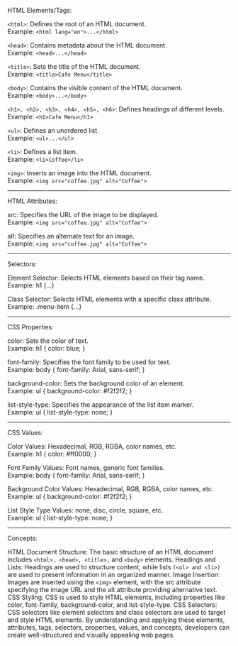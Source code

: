 HTML Elements/Tags: <br>

``<html>``: Defines the root of an HTML document. <br>
Example: ``<html lang="en">...</html>``

``<head>``: Contains metadata about the HTML document. <br>
Example: ``<head>...</head>``

``<title>``: Sets the title of the HTML document. <br>
Example: ``<title>Cafe Menu</title>``

``<body>``: Contains the visible content of the HTML document. <br>
Example: ``<body>...</body>``

``<h1>, <h2>, <h3>, <h4>, <h5>, <h6>``: Defines headings of different levels. <br>
Example: ``<h1>Cafe Menu</h1>``
 
``<ul>``: Defines an unordered list. <br>
Example: ``<ul>...</ul>``

``<li>``: Defines a list item. <br>
Example: ``<li>Coffee</li>``

``<img>``: Inserts an image into the HTML document. <br>
Example: ``<img src="coffee.jpg" alt="Coffee">``

<hr>

HTML Attributes: <br>

src: Specifies the URL of the image to be displayed. <br>
Example: ``<img src="coffee.jpg" alt="Coffee">``

alt: Specifies an alternate text for an image. <br>
Example: ``<img src="coffee.jpg" alt="Coffee">``

<hr>

Selectors: <br>

Element Selector: Selects HTML elements based on their tag name. <br>
Example: h1 {...}

Class Selector: Selects HTML elements with a specific class attribute. <br>
Example: .menu-item {...}

<hr>

CSS Properties: <br>

color: Sets the color of text. <br>
Example: h1 { color: blue; }

font-family: Specifies the font family to be used for text. <br>
Example: body { font-family: Arial, sans-serif; }

background-color: Sets the background color of an element. <br>
Example: ul { background-color: #f2f2f2; }

list-style-type: Specifies the appearance of the list item marker. <br>
Example: ul { list-style-type: none; }

<hr>

CSS Values: <br>

Color Values: Hexadecimal, RGB, RGBA, color names, etc. <br>
Example: h1 { color: #ff0000; }

Font Family Values: Font names, generic font families. <br>
Example: body { font-family: Arial, sans-serif; }

Background Color Values: Hexadecimal, RGB, RGBA, color names, etc. <br>
Example: ul { background-color: #f2f2f2; }

List Style Type Values: none, disc, circle, square, etc. <br>
Example: ul { list-style-type: none; }

<hr>

Concepts: <br>

HTML Document Structure: The basic structure of an HTML document includes ``<html>, <head>, <title>,`` and ``<body>`` elements.
Headings and Lists: Headings are used to structure content, while lists ``(<ul> and <li>)`` are used to present information in an organized manner.
Image Insertion: Images are inserted using the ``<img>`` element, with the src attribute specifying the image URL and the alt attribute providing alternative text.
CSS Styling: CSS is used to style HTML elements, including properties like color, font-family, background-color, and list-style-type.
CSS Selectors: CSS selectors like element selectors and class selectors are used to target and style HTML elements.
By understanding and applying these elements, attributes, tags, selectors, properties, values, and concepts, developers can create well-structured and visually appealing web pages.